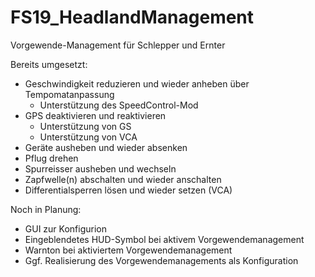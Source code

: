 # FS19_HeadlandManagement
Vorgewende-Management für Schlepper und Ernter


Bereits umgesetzt:
- Geschwindigkeit reduzieren und wieder anheben über Tempomatanpassung
	- Unterstützung des SpeedControl-Mod
- GPS deaktivieren und reaktivieren
	- Unterstützung von GS
	- Unterstützung von VCA
- Geräte ausheben und wieder absenken
- Pflug drehen
- Spurreisser ausheben und wechseln
- Zapfwelle(n) abschalten und wieder anschalten
- Differentialsperren lösen und wieder setzen (VCA)

Noch in Planung:
- GUI zur Konfigurion
- Eingeblendetes HUD-Symbol bei aktivem Vorgewendemanagement
- Warnton bei aktiviertem Vorgewendemanagement
- Ggf. Realisierung des Vorgewendemanagements als Konfiguration

